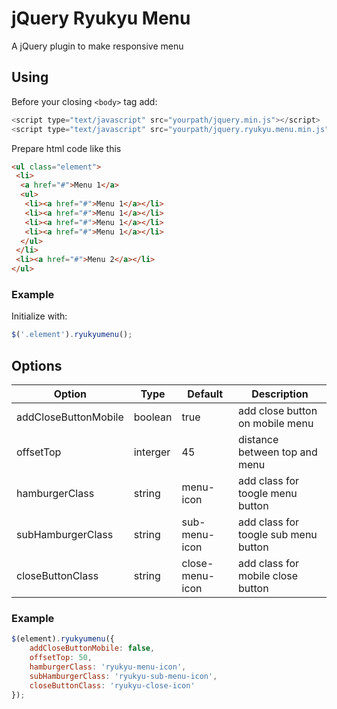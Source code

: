 # jQuery Ryukyu Menu
A jQuery plugin to make responsive menu
## Using
Before your closing ```<body>``` tag add:<br>
```JavaScript
<script type="text/javascript" src="yourpath/jquery.min.js"></script>
<script type="text/javascript" src="yourpath/jquery.ryukyu.menu.min.js"></script>
```
Prepare html code like this
```html
<ul class="element">
 <li>
  <a href="#">Menu 1</a>
  <ul>
   <li><a href="#">Menu 1</a></li>
   <li><a href="#">Menu 1</a></li>
   <li><a href="#">Menu 1</a></li>
   <li><a href="#">Menu 1</a></li>
  </ul>
 </li>
 <li><a href="#">Menu 2</a></li>
</ul>
```
### Example
Initialize with:
```JavaScript
$('.element').ryukyumenu();
```
## Options
| Option  |Type   | Default  | Description  |
|---|---|---|---|
| addCloseButtonMobile  | boolean  |true   | add close button on mobile menu  |
| offsetTop  | interger  | 45  | distance between top and menu  |
| hamburgerClass  | string  | menu-icon  | add class for toogle menu button  |
|subHamburgerClass|string|sub-menu-icon|add class for toogle sub menu button|
|closeButtonClass|string|close-menu-icon|add class for mobile close button|

### Example
```JavaScript
$(element).ryukyumenu({
	addCloseButtonMobile: false,
	offsetTop: 50,
	hamburgerClass: 'ryukyu-menu-icon',
	subHamburgerClass: 'ryukyu-sub-menu-icon',
	closeButtonClass: 'ryukyu-close-icon'
});
```